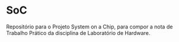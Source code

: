 # SoC
Repositório para o Projeto System on a Chip, para compor a nota de Trabalho Prático da disciplina de Laboratório de Hardware.
